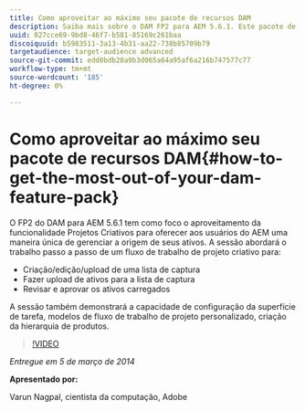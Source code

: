 ```yaml
---
title: Como aproveitar ao máximo seu pacote de recursos DAM
description: Saiba mais sobre o DAM FP2 para AEM 5.6.1. Este pacote de recursos se concentra em aproveitar a funcionalidade Projetos Criativos para oferecer uma maneira exclusiva de gerenciar a origem de ativos. A sessão abrange o trabalho passo a passo de um fluxo de trabalho de projeto criativo para criar, editar e fazer upload de uma lista de captura, e fazer upload de ativos na lista de captura. Ela também aborda a revisão e aprovação dos ativos carregados. Você também aprende a capacidade de configuração da superfície de tarefa, modelos de fluxo de trabalho de projeto personalizado e criação de hierarquia de produto.
uuid: 027cce69-9bd8-46f7-b581-85169c261baa
discoiquuid: b5983511-3a13-4b31-aa22-738b85709b79
targetaudience: target-audience advanced
source-git-commit: edd0bdb28a9b3d065a64a95af6a216b747577c77
workflow-type: tm+mt
source-wordcount: '185'
ht-degree: 0%

---
```


# Como aproveitar ao máximo seu pacote de recursos DAM{#how-to-get-the-most-out-of-your-dam-feature-pack}

O FP2 do DAM para AEM 5.6.1 tem como foco o aproveitamento da funcionalidade Projetos Criativos para oferecer aos usuários do AEM uma maneira única de gerenciar a origem de seus ativos. A sessão abordará o trabalho passo a passo de um fluxo de trabalho de projeto criativo para:

* Criação/edição/upload de uma lista de captura
* Fazer upload de ativos para a lista de captura
* Revisar e aprovar os ativos carregados

A sessão também demonstrará a capacidade de configuração da superfície de tarefa, modelos de fluxo de trabalho de projeto personalizado, criação da hierarquia de produtos.

>[!VIDEO](https://video.tv.adobe.com/v/19523/?quality=9)

*Entregue em 5 de março de 2014*

**Apresentado por:**

Varun Nagpal, cientista da computação, Adobe

<!--
[Get back to the Overview](https://helpx.adobe.com/experience-manager/kt/eseminars/gems/aem-index.html)
-->
